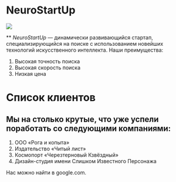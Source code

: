 # NeuroStartUp
![](https://netology-code.github.io/git-homeworks/introduction/assets/logo.png)

** *NeuroStartUp* — динамически развивающийся стартап, специализирующийся на поиске с использованием новейших технологий искусственного интеллекта.
Наши преимущества:
  1. Высокая точность поиска
  2. Высокая скорость поиска
  3. Низкая цена
   
# Список клиентов

## Мы на столько крутые, что уже успели поработать со следующими компаниями:

 1. ООО «Рога и копыта»
 2. Издательство «Читый лист»
 3. Космопорт «Черезтерновый Кзвёздный»
 4. Дизайн-студия имени Слишком Известного Персонажа

Нас можно найти в google.com.
